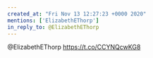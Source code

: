 ```yaml
---
created_at: "Fri Nov 13 12:27:23 +0000 2020"
mentions: ['ElizabethEThorp']
in_reply_to: @ElizabethEThorp
---
```


@ElizabethEThorp https://t.co/CCYNQcwKG8